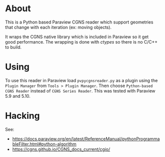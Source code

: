 # About

This is a Python based Paraview CGNS reader which support geometries that
change with each iteration (ex: moving objects).

It wraps the CGNS native library which is included in Paraview so it get good
performance. The wrapping is done with *ctypes* so there is no C/C++ to build.

# Using

To use this reader in Paraview load `pvpycgnsreader.py` as a plugin using the
`Plugin Manager` from `Tools > Plugin Manager`. Then choose `Python-based CGNS
Reader` instead of `CGNS Series Reader`. This was tested with Paraview 5.9 and
5.10.

# Hacking

See:
* <https://docs.paraview.org/en/latest/ReferenceManual/pythonProgrammableFilter.html#python-algorithm>
* <https://cgns.github.io/CGNS_docs_current/cgio/>
